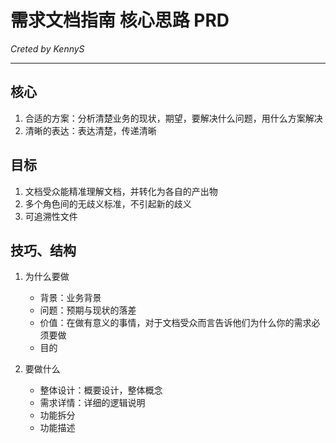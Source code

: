 # 需求文档指南 核心思路 PRD

*Creted by KennyS*

---

## 核心

1. 合适的方案：分析清楚业务的现状，期望，要解决什么问题，用什么方案解决
2. 清晰的表达：表达清楚，传递清晰

## 目标

1. 文档受众能精准理解文档，并转化为各自的产出物
2. 多个角色间的无歧义标准，不引起新的歧义
3. 可追溯性文件

## 技巧、结构

1. 为什么要做
    - 背景：业务背景
    - 问题：预期与现状的落差
    - 价值：在做有意义的事情，对于文档受众而言告诉他们为什么你的需求必须要做
    - 目的

2. 要做什么
    - 整体设计：概要设计，整体概念
    - 需求详情：详细的逻辑说明
    - 功能拆分
    - 功能描述

